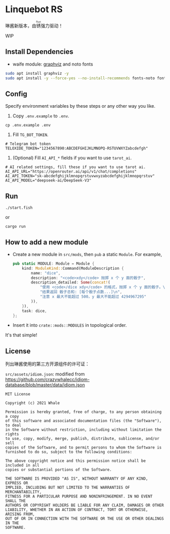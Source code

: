 # Linquebot RS

琳酱新版本，由<ruby>锈<rt>Rust</rt></ruby>强力驱动！

WIP

## Install Dependencies

- waife module: [graphviz](https://graphviz.org/) and noto fonts

```bash
sudo apt install graphviz -y
sudo apt install -y --force-yes --no-install-recommends fonts-noto fonts-noto-cjk fonts-noto-cjk-extra fonts-noto-color-emoji ttf-ancient-fonts
```

## Config

Specify environment variables by these steps or any other way you like.

1. Copy `.env.example` to `.env`.

  ```shell
  cp .env.example .env
  ```

1. Fill `TG_BOT_TOKEN`.

  ```shell
  # Telegram bot token
  TELOXIDE_TOKEN="1234567890:ABCDEFGHIJKLMNOPQ-RSTUVWXYZabcdefgh"
  ```

1. (Optional) Fill `AI_API_*` fields if you want to use `tarot_ai`.

  ```shell
  # AI related settings, fill these if you want to use tarot ai.
  AI_API_URL="https://openrouter.ai/api/v1/chat/completions"
  AI_API_TOKEN="sk-abcdefghijklmnopqrstuvwxyzabcdefghijklmnopqrstuv"
  AI_API_MODEL="deepseek-ai/DeepSeek-V3"
  ```

## Run

```shell
./start.fish
```

or

```shell
cargo run
```

## How to add a new module

- Create a new module in `src/mods`, then `pub` a static `Module`. For example,

  ```rust
  pub static MODULE: Module = Module {
      kind: ModuleKind::Command(ModuleDescription {
          name: "dice",
          description: "<code>xdy</code> 抛掷 x 个 y 面的骰子",
          description_detailed: Some(concat!(
              "使用 <code>/dice xdy</code> 的格式，抛掷 x 个 y 面的骰子。\n",
              "结果返回 骰子总和: [每个骰子点数...]\n",
              "注意 x 最大不能超过 500，y 最大不能超过 4294967295"
          )),
      }),
      task: dice,
  };
  ```

- Insert it into `crate::mods::MODULES` in topological order.

It's that simple!

## License

列出琳酱使用的第三方开源组件的许可证：

`src/assets/idiom.json`: modified from <https://github.com/crazywhalecc/idiom-database/blob/master/data/idiom.json>

```
MIT License

Copyright (c) 2021 Whale

Permission is hereby granted, free of charge, to any person obtaining a copy
of this software and associated documentation files (the "Software"), to deal
in the Software without restriction, including without limitation the rights
to use, copy, modify, merge, publish, distribute, sublicense, and/or sell
copies of the Software, and to permit persons to whom the Software is
furnished to do so, subject to the following conditions:

The above copyright notice and this permission notice shall be included in all
copies or substantial portions of the Software.

THE SOFTWARE IS PROVIDED "AS IS", WITHOUT WARRANTY OF ANY KIND, EXPRESS OR
IMPLIED, INCLUDING BUT NOT LIMITED TO THE WARRANTIES OF MERCHANTABILITY,
FITNESS FOR A PARTICULAR PURPOSE AND NONINFRINGEMENT. IN NO EVENT SHALL THE
AUTHORS OR COPYRIGHT HOLDERS BE LIABLE FOR ANY CLAIM, DAMAGES OR OTHER
LIABILITY, WHETHER IN AN ACTION OF CONTRACT, TORT OR OTHERWISE, ARISING FROM,
OUT OF OR IN CONNECTION WITH THE SOFTWARE OR THE USE OR OTHER DEALINGS IN THE
SOFTWARE.
```
